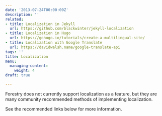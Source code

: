 ```yaml
---
date: '2013-07-24T00:00:00Z'
description: ''
related:
- title: Localization in Jekyll
  url: https://github.com/blackwinter/jekyll-localization
- title: Localization in Hugo
  url: https://gohugo.io/tutorials/create-a-multilingual-site/
- title: Localization with Google Translate
  url: https://davidwalsh.name/google-translate-api
tags: ''
title: Localization
menu:
  managing-content:
    weight: 4
draft: true

---
```

Forestry does not currently support localization as a feature, but they are many community recommended methods of implementing localization.

See the recommended links below for more information.
